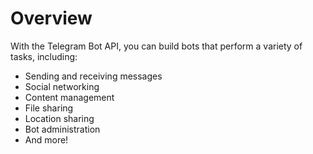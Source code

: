 # Overview

With the Telegram Bot API, you can build bots that perform a variety of tasks,
including:

- Sending and receiving messages
- Social networking
- Content management
- File sharing
- Location sharing
- Bot administration
- And more!
